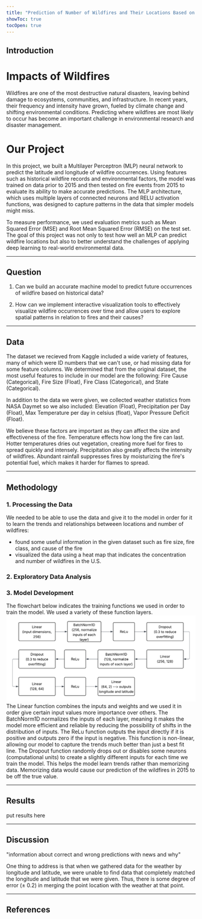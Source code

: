 ```yaml
---
title: "Prediction of Number of Wildfires and Their Locations Based on Past Findings"
showToc: true
tocOpen: true
---
```

## Introduction

# Impacts of Wildfires

Wildfires are one of the most destructive natural disasters, leaving behind damage to ecosystems, communities, and infrastructure. In recent years, their frequency and intensity have grown, fueled by climate change and shifting environmental conditions. Predicting where wildfires are most likely to occur has become an important challenge in environmental research and disaster management.


# Our Project
In this project, we built a Multilayer Perceptron (MLP) neural network to predict the latitude and longitude of wildfire occurrences. Using features such as historical wildfire records and environmental factors, the model was trained on data prior to 2015 and then tested on fire events from 2015 to evaluate its ability to make accurate predictions. The MLP architecture, which uses multiple layers of connected neurons and RELU activation functions, was designed to capture patterns in the data that simpler models might miss.


To measure performance, we used evaluation metrics such as Mean Squared Error (MSE) and Root Mean Squared Error (RMSE) on the test set. The goal of this project was not only to test how well an MLP can predict wildfire locations but also to better understand the challenges of applying deep learning to real-world environmental data.


---
## Question
1. Can we build an accurate machine model to predict future occurrences of wildfire based on historical data? 
   
2. How can we implement interactive visualization tools to effectively visualize wildfire occurrences over time and allow users to explore spatial patterns in relation to fires and their causes?
   
---
## Data
The dataset we recieved from Kaggle included a wide variety of features, many of which were ID numbers that we can't use, or had missing data for some feature columns. We determined that from the original dataset, the most useful features to include in our model are the following: Fire Cause (Categorical), Fire Size (Float), Fire Class (Categorical), and State (Categorical). 

In addition to the data we were given, we collected weather statistics from NASA Daymet so we also included: Elevation (Float), Precipitation per Day (Float), Max Temperature per day in celsius (float), Vapor Pressure Deficit (Float). 

We believe these factors are important as they can affect the size and effectiveness of the fire. Temperature effects how long the fire can last. Hotter temperatures dries out vegetation, creating more fuel for fires to spread quickly and intensely. Precipitation also greatly affects the intensity of wildfires. Abundant rainfall suppresses fires by moisturizing the fire's potential fuel, which makes it harder for flames to spread.

---
## Methodology
### 1. Processing the Data
We needed to be able to use the data and give it to the model in order for it to learn the trends and relationships betweeen locations and number of wildfires:
- found some useful information in the given dataset such as fire size, fire class, and cause of the fire
- visualized the data using a heat map that indicates the concentration and number of wildfires in the U.S.
### 2. Exploratory Data Analysis 
### 3. Model Development 
The flowchart below indicates the training functions we used in order to train the model. We used a variety of these function layers.
![Layers of Model Functions](model.png)
The Linear function combines the inputs and weights and we used it in order give certain input values more importance over others. The BatchNorm1D normalizes the inputs of each layer, meaning it makes the model more efficient and reliable by reducing the possibility of shifts in the distribution of inputs. The ReLu function outputs the input directly if it is positive and outputs zero if the input is negative. This function is non-linear, allowing our model to capture the trends much better than just a best fit line. The Dropout function randomly drops out or disables some neurons (computational units) to create a slightly different inputs for each time we train the model. This helps the model learn trends rather than memorizing data. Memorizing data would cause our prediction of the wildfires in 2015 to be off the true value.
___
## Results

put results here

---

## Discussion
"information about correct and wrong predictions with news and why"

One thing to address is that when we gathered data for the weather by longitude and latitude, we were unable to find data that completely matched the longitude and latitude that we were given. Thus, there is some degree of error (± 0.2) in merging the point location with the weather at that point. 

---
## References
